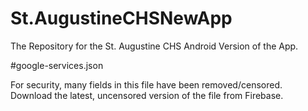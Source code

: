 # St.AugustineCHSNewApp

The Repository for the St. Augustine CHS Android Version of the App.

#google-services.json

For security, many fields in this file have been removed/censored. Download the latest, uncensored version of the file from Firebase.
